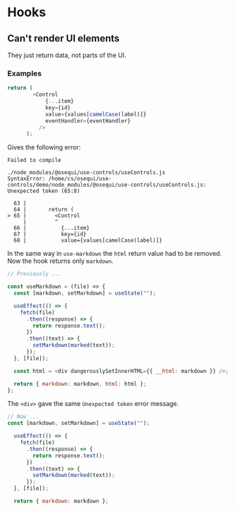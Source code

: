 # Hooks


## Can't render UI elements

They just return data, not parts of the UI.

### Examples

```js
return (
        <Control
            {...item}
            key={id}
            value={values[camelCase(label)]}
            eventHandler={eventHandler}
          />
      );
```

Gives the following error:

```
Failed to compile

./node_modules/@osequi/use-controls/useControls.js
SyntaxError: /home/cs/osequi/use-controls/demo/node_modules/@osequi/use-controls/useControls.js: Unexpected token (65:8)

  63 | 
  64 |       return (
> 65 |         <Control
     |         ^
  66 |           {...item}
  67 |           key={id}
  68 |           value={values[camelCase(label)]}
```

In the same way in `use-markdown` the `html` return value had to be removed. Now the hook returns only `markdown`.

```js
// Previously ...

const useMarkdown = (file) => {
  const [markdown, setMarkdown] = useState("");

  useEffect(() => {
    fetch(file)
      .then((response) => {
        return response.text();
      })
      .then((text) => {
        setMarkdown(marked(text));
      });
  }, [file]);

  const html = <div dangerouslySetInnerHTML={{ __html: markdown }} />;

  return { markdown: markdown, html: html };
};
```

The `<div>` gave the same `Unexpected token` error message. 
	

```js
// Now ...
const [markdown, setMarkdown] = useState("");

  useEffect(() => {
    fetch(file)
      .then((response) => {
        return response.text();
      })
      .then((text) => {
        setMarkdown(marked(text));
      });
  }, [file]);

  return { markdown: markdown };
```
